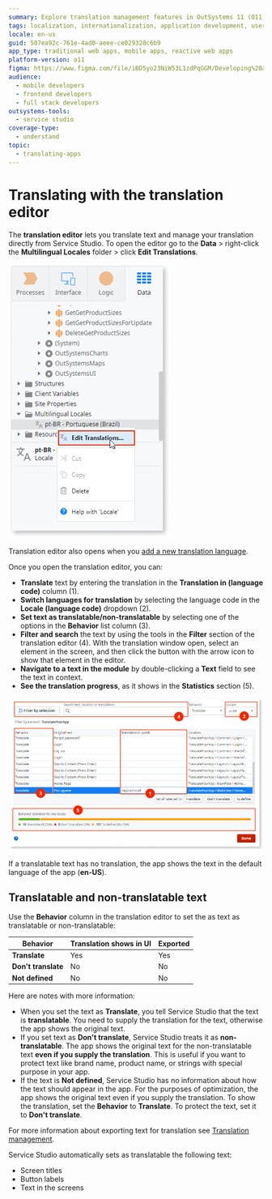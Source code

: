 ```yaml
---
summary: Explore translation management features in OutSystems 11 (O11) using the translation editor in Service Studio.
tags: localization, internationalization, application development, user interface, translation management
locale: en-us
guid: 507ea92c-761e-4ad0-aeee-ce029328c6b9
app_type: traditional web apps, mobile apps, reactive web apps
platform-version: o11
figma: https://www.figma.com/file/iBD5yo23NiW53L1zdPqGGM/Developing%20an%20Application?node-id=249:56
audience:
  - mobile developers
  - frontend developers
  - full stack developers
outsystems-tools:
  - service studio
coverage-type:
  - understand
topic:
  - translating-apps
---
```


# Translating with the translation editor

The **translation editor** lets you translate text and manage your translation directly from Service Studio. To open the editor go to the **Data** > right-click the **Multilingual Locales** folder > click **Edit Translations**.

![Screenshot showing how to open the translation editor in Service Studio by navigating through the Data menu and right-clicking the Multilingual Locales folder.](images/opening-translation-editor-ss.png "Opening the Translation Editor in Service Studio")

Translation editor also opens when you [add a new translation language](translate-your-app.md).

Once you open the translation editor, you can:

* **Translate** text by entering the translation in the **Translation in (language code)** column (1).
* **Switch languages for translation** by selecting the language code in the **Locale (language code)** dropdown (2).
* **Set text as translatable/non-translatable** by selecting one of the options in the **Behavior** list column (3).
* **Filter and search** the text by using the tools in the **Filter** section of the translation editor (4). With the translation window open, select an element in the screen, and then click the button with the arrow icon to show that element in the editor.
* **Navigate to a text in the module** by double-clicking a **Text** field to see the text in context.
* **See the translation progress**, as it shows in the **Statistics** section (5).

![Screenshot of the translation editor interface in Service Studio highlighting the areas for translating text, switching languages, setting text behavior, filtering searches, navigating text in the module, and viewing translation progress.](images/translation-editor-overview-ss.png "Translation Editor Overview in Service Studio")

<div class="info" markdown="1">

If a translatable text has no translation, the app shows the text in the default language of the app (**en-US**).

</div>

## Translatable and non-translatable text

Use the **Behavior** column in the translation editor to set the as text as translatable or non-translatable:

| **Behavior**        | Translation shows in UI | Exported |
| ------------------- | ----------------------- | -------- |
| **Translate**       | Yes                     | Yes      |
| **Don't translate** | No                      | No       |
| **Not defined**     | No                      | No       |

Here are notes with more information:

* When you set the text as **Translate**, you tell Service Studio that the text is **translatable**. You need to supply the translation for the text, otherwise the app shows the original text.
* If you set text as **Don't translate**, Service Studio treats it as **non-translatable**. The app shows the original text for the non-translatable text **even if you supply the translation**. This is useful if you want to protect text like brand name, product name, or strings with special purpose in your app.
* If the text is **Not defined**, Service Studio has no information about how the text should appear in the app. For the purposes of optimization, the app shows the original text even if you supply the translation. To show the translation, set the **Behavior** to **Translate**. To protect the text, set it to **Don't translate**.

For more information about exporting text for translation see [Translation management](translation-management.md).

<div class="info" markdown="1">

Service Studio automatically sets as translatable the following text:  

* Screen titles
* Button labels
* Text in the screens

</div>
